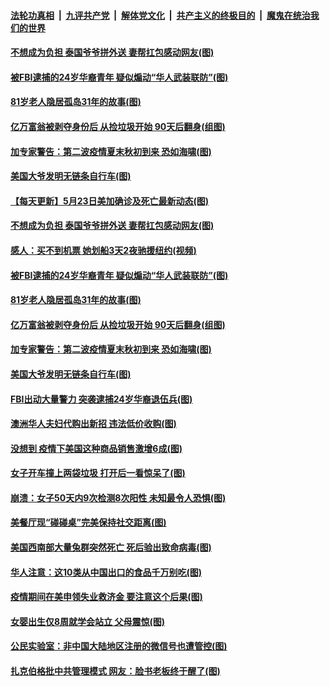 ####  [法轮功真相](../../../../basic/blob/master/README.md?t=05240431) &nbsp;|&nbsp; [九评共产党](../../../../9ping.md/blob/master/README.md?t=05240431) &nbsp;|&nbsp; [解体党文化](../../../../jtdwh.md/blob/master/README.md?t=05240431)  &nbsp;|&nbsp; [共产主义的终极目的](../../../../gczydzjmd.md/blob/master/README.md?t=05240431) &nbsp;|&nbsp; [魔鬼在统治我们的世界](../../../../mgztzwmdsj.md/blob/master/README.md?t=05240431) 

#### [不想成为负担 泰国爷爷拼外送 妻帮扛包感动网友(图)](../pages/p3/934143.md?t=05240431) 

#### [被FBI逮捕的24岁华裔青年 疑似煽动“华人武装联防”(图)](../pages/p3/934117.md?t=05240431) 

#### [81岁老人隐居孤岛31年的故事(图)](../pages/p3/934099.md?t=05240431) 

#### [亿万富翁被剥夺身份后 从捡垃圾开始 90天后翻身(组图)](../pages/p3/934021.md?t=05240431) 

#### [加专家警告：第二波疫情夏末秋初到来 恐如海啸(图)](../pages/p3/934027.md?t=05240431) 

#### [美国大爷发明无链条自行车(图)](../pages/p3/934028.md?t=05240431) 

#### [【每天更新】5月23日美加确诊及死亡最新动态(图)](../pages/p3/931800.md?t=05240431) 

#### [不想成为负担 泰国爷爷拼外送 妻帮扛包感动网友(图)](../pages/p3/934143.md?t=05240431) 

#### [感人：买不到机票 她划船3天2夜驰援纽约(视频)](../pages/p3/934129.md?t=05240431) 

#### [被FBI逮捕的24岁华裔青年 疑似煽动“华人武装联防”(图)](../pages/p3/934117.md?t=05240431) 

#### [81岁老人隐居孤岛31年的故事(图)](../pages/p3/934099.md?t=05240431) 

#### [亿万富翁被剥夺身份后 从捡垃圾开始 90天后翻身(组图)](../pages/p3/934021.md?t=05240431) 

#### [加专家警告：第二波疫情夏末秋初到来 恐如海啸(图)](../pages/p3/934027.md?t=05240431) 

#### [美国大爷发明无链条自行车(图)](../pages/p3/934028.md?t=05240431) 

#### [FBI出动大量警力 突袭逮捕24岁华裔退伍兵(图)](../pages/p3/933951.md?t=05240431) 

#### [澳洲华人夫妇代购出新招 违法低价收购(图)](../pages/p3/934001.md?t=05240431) 

#### [没想到 疫情下美国这种商品销售激增6成(图)](../pages/p3/933952.md?t=05240431) 

#### [女子开车撞上两袋垃圾 打开后一看惊呆了(图)](../pages/p3/933994.md?t=05240431) 

#### [崩溃：女子50天内9次检测8次阳性 未知最令人恐惧(图)](../pages/p3/933986.md?t=05240431) 

#### [美餐厅现“碰碰桌”完美保持社交距离(图)](../pages/p3/933924.md?t=05240431) 

#### [美国西南部大量兔群突然死亡 死后验出致命病毒(图)](../pages/p3/933900.md?t=05240431) 

#### [华人注意：这10类从中国出口的食品千万别吃(图)](../pages/p3/933902.md?t=05240431) 

#### [疫情期间在美申领失业救济金 要注意这个后果(图)](../pages/p3/933894.md?t=05240431) 

#### [女婴出生仅8周就学会站立 父母震惊(图)](../pages/p3/933885.md?t=05240431) 

#### [公民实验室：非中国大陆地区注册的微信号也遭管控(图)](../pages/p3/933870.md?t=05240431) 

#### [扎克伯格批中共管理模式 网友：脸书老板终于醒了(图)](../pages/p3/933822.md?t=05240431) 

